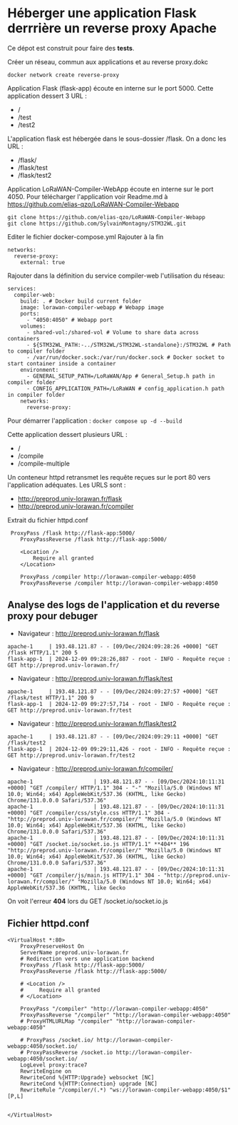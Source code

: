 # Héberger une application Flask derrrière un reverse proxy Apache

Ce dépot est construit pour faire des **tests**.

Créer un réseau, commun aux applications et au reverse proxy.dokc

`docker network create reverse-proxy`

Application Flask (flask-app) écoute en interne sur le port 5000.
Cette application dessert 3 URL : 
- /
- /test
- /test2

L'application flask est hébergée dans le sous-dossier /flask.
On a donc les URL : 
- /flask/
- /flask/test
- /flask/test2

Application LoRaWAN-Compiler-WebApp écoute en interne sur le port 4050.
Pour télécharger l'application voir Readme.md à https://github.com/elias-qzo/LoRaWAN-Compiler-Webapp
```
git clone https://github.com/elias-qzo/LoRaWAN-Compiler-Webapp
git clone https://github.com/SylvainMontagny/STM32WL.git
```
Editer le fichier docker-compose.yml
Rajouter à la fin 
```
networks:
  reverse-proxy:
    external: true
```
Rajouter dans la définition du service compiler-web l'utilisation du réseau: 

```
services:
  compiler-web:
    build: . # Docker build current folder
    image: lorawan-compiler-webapp # Webapp image
    ports:
      - "4050:4050" # Webapp port
    volumes:
      - shared-vol:/shared-vol # Volume to share data across containers
      - ${STM32WL_PATH:-../STM32WL/STM32WL-standalone}:/STM32WL # Path to compiler folder
      - /var/run/docker.sock:/var/run/docker.sock # Docker socket to start container inside a container
    environment:
      - GENERAL_SETUP_PATH=/LoRaWAN/App # General_Setup.h path in compiler folder
      - CONFIG_APPLICATION_PATH=/LoRaWAN # config_application.h path in compiler folder
    networks:
      reverse-proxy:
```

Pour démarrer l'application : `docker compose up -d --build`

Cette application dessert plusieurs URL :
- / 
- /compile
- /compile-multiple

Un conteneur httpd retransmet les requête reçues sur le port 80 vers l'application adéquates.
Les URLS sont : 
- http://preprod.univ-lorawan.fr/flask 
- http://preprod.univ-lorawan.fr/compiler


Extrait du fichier httpd.conf 
```
 ProxyPass /flask http://flask-app:5000/
    ProxyPassReverse /flask http://flask-app:5000/

    <Location />
        Require all granted
    </Location>

    ProxyPass /compiler http://lorawan-compiler-webapp:4050
    ProxyPassReverse /compiler http://lorawan-compiler-webapp:4050
```


## Analyse des logs de l'application et du reverse proxy pour debuger

- Navigateur : http://preprod.univ-lorawan.fr/flask
```
apache-1     | 193.48.121.87 - - [09/Dec/2024:09:28:26 +0000] "GET /flask HTTP/1.1" 200 5
flask-app-1  | 2024-12-09 09:28:26,887 - root - INFO - Requête reçue : GET http://preprod.univ-lorawan.fr/
```

- Navigateur : http://preprod.univ-lorawan.fr/flask/test
```
apache-1     | 193.48.121.87 - - [09/Dec/2024:09:27:57 +0000] "GET /flask/test HTTP/1.1" 200 9
flask-app-1  | 2024-12-09 09:27:57,714 - root - INFO - Requête reçue : GET http://preprod.univ-lorawan.fr/test
```

- Navigateur : http://preprod.univ-lorawan.fr/flask/test2
```
apache-1     | 193.48.121.87 - - [09/Dec/2024:09:29:11 +0000] "GET /flask/test2
flask-app-1  | 2024-12-09 09:29:11,426 - root - INFO - Requête reçue : GET http://preprod.univ-lorawan.fr/test2
```

- Navigateur : http://preprod.univ-lorawan.fr/compiler/
```
apache-1                   | 193.48.121.87 - - [09/Dec/2024:10:11:31 +0000] "GET /compiler/ HTTP/1.1" 304 - "-" "Mozilla/5.0 (Windows NT 10.0; Win64; x64) AppleWebKit/537.36 (KHTML, like Gecko) Chrome/131.0.0.0 Safari/537.36"
apache-1                   | 193.48.121.87 - - [09/Dec/2024:10:11:31 +0000] "GET /compiler/css/style.css HTTP/1.1" 304 - "http://preprod.univ-lorawan.fr/compiler/" "Mozilla/5.0 (Windows NT 10.0; Win64; x64) AppleWebKit/537.36 (KHTML, like Gecko) Chrome/131.0.0.0 Safari/537.36"
apache-1                   | 193.48.121.87 - - [09/Dec/2024:10:11:31 +0000] "GET /socket.io/socket.io.js HTTP/1.1" **404** 196 "http://preprod.univ-lorawan.fr/compiler/" "Mozilla/5.0 (Windows NT 10.0; Win64; x64) AppleWebKit/537.36 (KHTML, like Gecko) Chrome/131.0.0.0 Safari/537.36"
apache-1                   | 193.48.121.87 - - [09/Dec/2024:10:11:31 +0000] "GET /compiler/js/main.js HTTP/1.1" 304 - "http://preprod.univ-lorawan.fr/compiler/" "Mozilla/5.0 (Windows NT 10.0; Win64; x64) AppleWebKit/537.36 (KHTML, like Gecko
```
On voit l'erreur **404** lors du GET /socket.io/socket.io.js

## Fichier httpd.conf

```
<VirtualHost *:80>
    ProxyPreserveHost On
    ServerName preprod.univ-lorawan.fr
    # Redirection vers une application backend
    ProxyPass /flask http://flask-app:5000/
    ProxyPassReverse /flask http://flask-app:5000/

    # <Location />
    #     Require all granted
    # </Location>

    ProxyPass "/compiler" "http://lorawan-compiler-webapp:4050"
    ProxyPassReverse "/compiler" "http://lorawan-compiler-webapp:4050"
    # ProxyHTMLURLMap "/compiler" "http://lorawan-compiler-webapp:4050"

    # ProxyPass /socket.io/ http://lorawan-compiler-webapp:4050/socket.io/
    # ProxyPassReverse /socket.io http://lorawan-compiler-webapp:4050/socket.io/
    LogLevel proxy:trace7
    RewriteEngine on
    RewriteCond %{HTTP:Upgrade} websocket [NC]
    RewriteCond %{HTTP:Connection} upgrade [NC]
    RewriteRule ^/compiler/(.*) "ws://lorawan-compiler-webapp:4050/$1" [P,L]
    

</VirtualHost>
```

